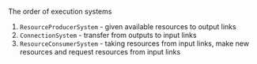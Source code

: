 ﻿The order of execution systems

1. `ResourceProducerSystem` - given available resources to output links
2. `ConnectionSystem` - transfer from outputs to input links
3. `ResourceConsumerSystem` - taking resources from input links, make new resources and request resources from input links